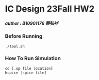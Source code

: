 # IC Design 23Fall HW2
##### author : B10901176 蔡弘祥

### Before Running
```
./tool.sh
```

### How To Run Simulation
```
cd [.sp file location]
hspice [spice file]
```